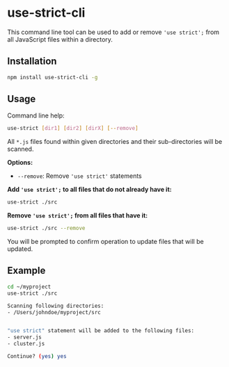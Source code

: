 use-strict-cli
==============
This command line tool can be used to add or remove `'use strict';`
from all JavaScript files within a directory.

## Installation

```bash
npm install use-strict-cli -g
```

## Usage

Command line help:
```bash
use-strict [dir1] [dir2] [dirX] [--remove]
```

All `*.js` files found within given directories and
their sub-directories will be scanned.

**Options:**
- `--remove`: Remove `'use strict'` statements

**Add `'use strict';` to all files that do not already have it:**
```bash
use-strict ./src
```

**Remove `'use strict';` from all files that have it:**
```bash
use-strict ./src --remove
```

You will be prompted to confirm operation to update files that will
be updated.

## Example

```bash
cd ~/myproject
use-strict ./src

Scanning following directories:
- /Users/johndoe/myproject/src


"use strict" statement will be added to the following files:
- server.js
- cluster.js

Continue? (yes) yes
```